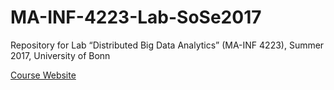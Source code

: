 # MA-INF-4223-Lab-SoSe2017
Repository for  Lab “Distributed Big Data Analytics” (MA-INF 4223), Summer 2017, University of Bonn

[Course Website](http://sda.cs.uni-bonn.de/teaching/sose2017dbda/)
